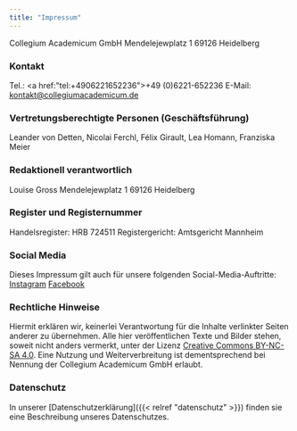 ```yaml
---
title: "Impressum"
---
```


Collegium Academicum GmbH
Mendelejewplatz 1
69126 Heidelberg

### Kontakt
Tel.: <a href:"tel:+4906221652236">+49 (0)6221-652236</a>
E-Mail: <a href="mailto:kontakt@collegiumacademicum.de">kontakt@collegiumacademicum.de</a>

### Vertretungsberechtigte Personen (Geschäftsführung)
Leander von Detten, Nicolai Ferchl, Félix Girault, Lea Homann, Franziska Meier

### Redaktionell verantwortlich
Louise Gross
Mendelejewplatz 1
69126 Heidelberg

### Register und Registernummer
Handelsregister: HRB 724511
Registergericht: Amtsgericht Mannheim

### Social Media
Dieses Impressum gilt auch für unsere folgenden Social-Media-Auftritte:
[Instagram](https://www.instagram.com/collegiumacademicum/)
[Facebook](https://www.facebook.com/CollegiumAcademicum/)

### Rechtliche Hinweise
Hiermit erklären wir, keinerlei Verantwortung für die Inhalte verlinkter Seiten anderer zu übernehmen. Alle hier veröffentlichen Texte und Bilder stehen, soweit nicht anders vermerkt, unter der Lizenz [Creative Commons BY-NC-SA 4.0](http://creativecommons.org/licenses/by-nc-sa/4.0/). Eine Nutzung und Weiterverbreitung ist dementsprechend bei Nennung der Collegium Academicum GmbH erlaubt.

### Datenschutz
In unserer [Datenschutzerklärung]({{< relref "datenschutz" >}}) finden sie eine Beschreibung unseres Datenschutzes.
